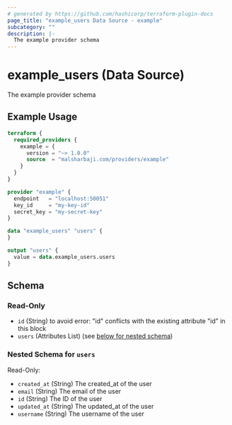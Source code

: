 ```yaml
---
# generated by https://github.com/hashicorp/terraform-plugin-docs
page_title: "example_users Data Source - example"
subcategory: ""
description: |-
  The example provider schema
---
```


# example_users (Data Source)

The example provider schema

## Example Usage

```terraform
terraform {
  required_providers {
    example = {
      version = "~> 1.0.0"
      source  = "malsharbaji.com/providers/example"
    }
  }
}

provider "example" {
  endpoint   = "localhost:50051"
  key_id     = "my-key-id"
  secret_key = "my-secret-key"
}

data "example_users" "users" {
}

output "users" {
  value = data.example_users.users
}
```

<!-- schema generated by tfplugindocs -->
## Schema

### Read-Only

- `id` (String) to avoid error: "id" conflicts with the existing attribute "id" in this block
- `users` (Attributes List) (see [below for nested schema](#nestedatt--users))

<a id="nestedatt--users"></a>
### Nested Schema for `users`

Read-Only:

- `created_at` (String) The created_at of the user
- `email` (String) The email of the user
- `id` (String) The ID of the user
- `updated_at` (String) The updated_at of the user
- `username` (String) The username of the user


